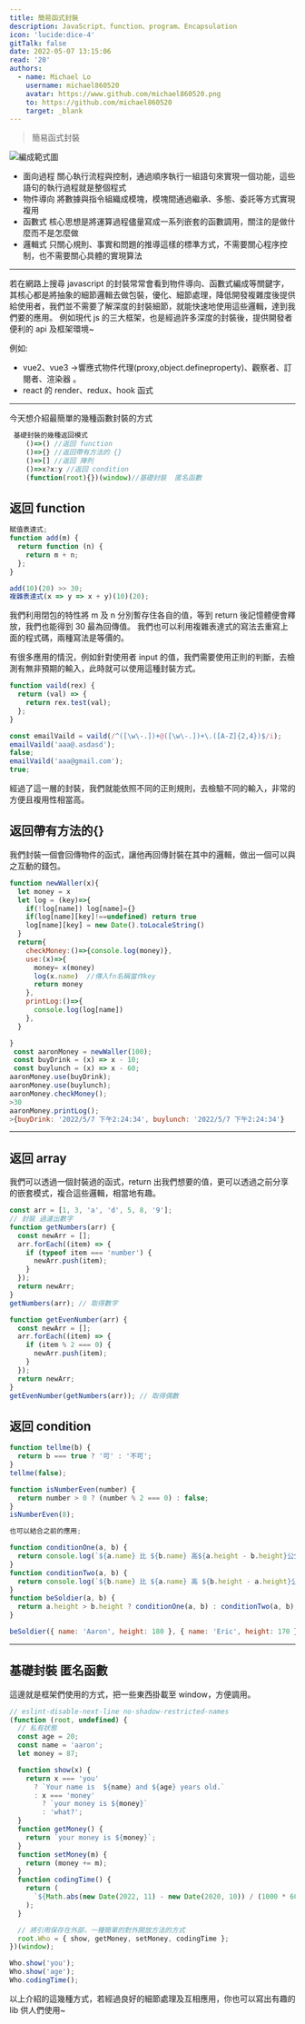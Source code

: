 ```yaml
---
title: 簡易函式封裝
description: JavaScript、function、program、Encapsulation
icon: 'lucide:dice-4'
gitTalk: false
date: 2022-05-07 13:15:06
read: '20'
authors:
  - name: Michael Lo
    username: michael860520
    avatar: https://www.github.com/michael860520.png
    to: https://github.com/michael860520
    target: _blank
---
```


> 簡易函式封裝

![編成範式圖](/images/fn/fn1.webp)

- 面向過程 關心執行流程與控制，通過順序執行一組語句來實現一個功能，這些語句的執行過程就是整個程式
- 物件導向 將數據與指令組織成模塊，模塊間通過繼承、多態、委託等方式實現複用
- 函數式 核心思想是將運算過程儘量寫成一系列嵌套的函數調用，關注的是做什麼而不是怎麼做
- 邏輯式 只關心規則、事實和問題的推導這樣的標準方式，不需要關心程序控制，也不需要關心具體的實現算法

---

若在網路上搜尋 javascript 的封裝常常會看到物件導向、函數式編成等關鍵字，其核心都是將抽象的細節邏輯去做包裝，優化、細節處理，降低開發複雜度後提供給使用者，我們並不需要了解深度的封裝細節，就能快速地使用這些邏輯，達到我們要的應用。
例如現代 js 的三大框架，也是經過許多深度的封裝後，提供開發者便利的 api 及框架環境~

例如:

- vue2、vue3 ->響應式物件代理(proxy,object.defineproperty)、觀察者、訂閱者、渲染器 。
- react 的 render、redux、hook 函式

---

今天想介紹最簡單的幾種函數封裝的方式

```javascript
 基礎封裝的幾種返回模式
    ()=>() //返回 function
    ()=>{} //返回帶有方法的 {}
    ()=>[] //返回 陣列
    ()=>x?x:y //返回 condition
    (function(root){})(window)//基礎封裝  匿名函數
```

## 返回 function

```javascript
賦值表達式;
function add(m) {
  return function (n) {
    return m + n;
  };
}

add(10)(20) >> 30;
複雜表達式(x => y => x + y)(10)(20);
```

我們利用閉包的特性將 m 及 n 分別暫存住各自的值，等到 return 後記憶體便會釋放，我們也能得到 30 最為回傳值。
我們也可以利用複雜表達式的寫法去重寫上面的程式碼，兩種寫法是等價的。

有很多應用的情況，例如針對使用者 input 的值，我們需要使用正則的判斷，去檢測有無非預期的輸入，此時就可以使用這種封裝方式。

```javascript
function vaild(rex) {
  return (val) => {
    return rex.test(val);
  };
}

const emailVaild = vaild(/^([\w\-.])+@([\w\-.])+\.([A-Z]{2,4})$/i);
emailVaild('aaa@.asdasd');
false;
emailVaild('aaa@gmail.com');
true;
```

經過了這一層的封裝，我們就能依照不同的正則規則，去檢驗不同的輸入，非常的方便且複用性相當高。

## 返回帶有方法的{}

我們封裝一個會回傳物件的函式，讓他再回傳封裝在其中的邏輯，做出一個可以與之互動的錢包。

```javascript
function newWaller(x){
  let money = x
  let log = (key)=>{
    if(!log[name]) log[name]={}
    if(log[name][key]!==undefined) return true
    log[name][key] = new Date().toLocaleString()
  }
  return{
    checkMoney:()=>{console.log(money)},
    use:(x)=>{
      money= x(money)
      log(x.name)  //傳入fn名稱當作key
      return money
    },
    printLog:()=>{
      console.log(log[name])
    },
  }

}
 const aaronMoney = newWaller(100);
 const buyDrink = (x) => x - 10;
 const buylunch = (x) => x - 60;
aaronMoney.use(buyDrink);
aaronMoney.use(buylunch);
aaronMoney.checkMoney();
>30
aaronMoney.printLog();
>{buyDrink: '2022/5/7 下午2:24:34', buylunch: '2022/5/7 下午2:24:34'}
```

---

## 返回 array

我們可以透過一個封裝過的函式，return 出我們想要的值，更可以透過之前分享的嵌套模式，複合這些邏輯，相當地有趣。

```javascript
const arr = [1, 3, 'a', 'd', 5, 8, '9'];
// 封裝 過濾出數字
function getNumbers(arr) {
  const newArr = [];
  arr.forEach((item) => {
    if (typeof item === 'number') {
      newArr.push(item);
    }
  });
  return newArr;
}
getNumbers(arr); // 取得數字

function getEvenNumber(arr) {
  const newArr = [];
  arr.forEach((item) => {
    if (item % 2 === 0) {
      newArr.push(item);
    }
  });
  return newArr;
}
getEvenNumber(getNumbers(arr)); // 取得偶數
```

## 返回 condition

```javascript
function tellme(b) {
  return b === true ? '可' : '不可';
}
tellme(false);

function isNumberEven(number) {
  return number > 0 ? (number % 2 === 0) : false;
}
isNumberEven(8);

也可以結合之前的應用;

function conditionOne(a, b) {
  return console.log(`${a.name} 比 ${b.name} 高${a.height - b.height}公分，他當兵`);
}
function conditionTwo(a, b) {
  return console.log(`${b.name} 比 ${a.name} 高 ${b.height - a.height}公分，他當兵`);
}
function beSoldier(a, b) {
  return a.height > b.height ? conditionOne(a, b) : conditionTwo(a, b);
}

beSoldier({ name: 'Aaron', height: 180 }, { name: 'Eric', height: 170 }); // aaron 當兵去囉QQ
```

---

## 基礎封裝 匿名函數

這邊就是框架們使用的方式，把一些東西掛載至 window，方便調用。

```javascript
// eslint-disable-next-line no-shadow-restricted-names
(function (root, undefined) {
  // 私有狀態
  const age = 20;
  const name = 'aaron';
  let money = 87;

  function show(x) {
    return x === 'you'
      ? `Your name is  ${name} and ${age} years old.`
      : x === 'money'
        ? `your money is ${money}`
        : 'what?';
  }
  function getMoney() {
    return `your money is ${money}`;
  }
  function setMoney(m) {
    return (money += m);
  }
  function codingTime() {
    return (
      `${Math.abs(new Date(2022, 11) - new Date(2020, 10)) / (1000 * 60 * 60 * 24)}天`
    );
  }

  // 將引用保存在外部，一種簡單的對外開放方法的方式
  root.Who = { show, getMoney, setMoney, codingTime };
})(window);

Who.show('you');
Who.show('age');
Who.codingTime();
```

以上介紹的這幾種方式，若經過良好的細節處理及互相應用，你也可以寫出有趣的 lib 供人們使用~
